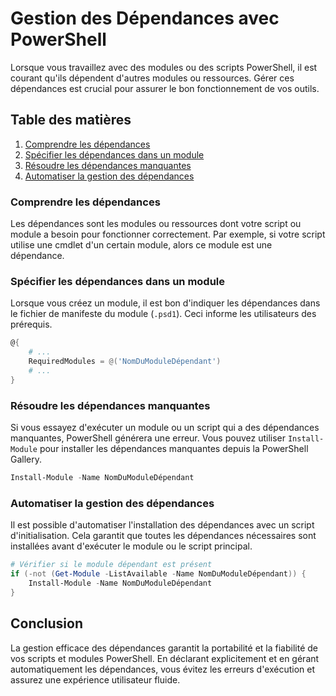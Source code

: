 # Gestion des Dépendances avec PowerShell

Lorsque vous travaillez avec des modules ou des scripts PowerShell, il est courant qu'ils dépendent d'autres modules ou ressources. Gérer ces dépendances est crucial pour assurer le bon fonctionnement de vos outils.

## Table des matières

1. [Comprendre les dépendances](#comprendre-les-dépendances)
2. [Spécifier les dépendances dans un module](#spécifier-les-dépendances-dans-un-module)
3. [Résoudre les dépendances manquantes](#résoudre-les-dépendances-manquantes)
4. [Automatiser la gestion des dépendances](#automatiser-la-gestion-des-dépendances)

### Comprendre les dépendances

Les dépendances sont les modules ou ressources dont votre script ou module a besoin pour fonctionner correctement. Par exemple, si votre script utilise une cmdlet d'un certain module, alors ce module est une dépendance.

### Spécifier les dépendances dans un module

Lorsque vous créez un module, il est bon d'indiquer les dépendances dans le fichier de manifeste du module (`.psd1`). Ceci informe les utilisateurs des prérequis.

```powershell
@{
    # ...
    RequiredModules = @('NomDuModuleDépendant')
    # ...
}
```

### Résoudre les dépendances manquantes

Si vous essayez d'exécuter un module ou un script qui a des dépendances manquantes, PowerShell générera une erreur. Vous pouvez utiliser `Install-Module` pour installer les dépendances manquantes depuis la PowerShell Gallery.

```powershell
Install-Module -Name NomDuModuleDépendant
```

### Automatiser la gestion des dépendances

Il est possible d'automatiser l'installation des dépendances avec un script d'initialisation. Cela garantit que toutes les dépendances nécessaires sont installées avant d'exécuter le module ou le script principal.

```powershell
# Vérifier si le module dépendant est présent
if (-not (Get-Module -ListAvailable -Name NomDuModuleDépendant)) {
    Install-Module -Name NomDuModuleDépendant
}
```

## Conclusion

La gestion efficace des dépendances garantit la portabilité et la fiabilité de vos scripts et modules PowerShell. En déclarant explicitement et en gérant automatiquement les dépendances, vous évitez les erreurs d'exécution et assurez une expérience utilisateur fluide.
